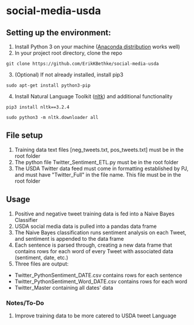 # social-media-usda

## Setting up the environment:
1. Install Python 3 on your machine ([Anaconda distribution](https://www.anaconda.com/) works well)
2. In your project root directory, clone the repo

`git clone
https://github.com/ErikKBethke/social-media-usda`

3. (Optional) If not already installed, install pip3

`sudo apt-get install python3-pip`

4. Install Natural Language Toolkit ([nltk](https://www.nltk.org/)) and additional functionality

`pip3 install nltk==3.2.4`

`sudo python3 -m nltk.downloader all`



## File setup
1. Training data text files [neg_tweets.txt, pos_tweets.txt] must be in the root folder
2. The python file Twitter_Sentiment_ETL.py must be in the root folder
3. The USDA Twitter data feed must come in formatting established by PJ, and must have "Twitter_Full" in the file name. This file must be in the root folder

## Usage
1. Positive and negative tweet training data is fed into a Naive Bayes Classifier
2. USDA social media data is pulled into a pandas data frame
3. The Naive Bayes classification runs sentiment analysis on each Tweet, and sentiment is appended to the data frame
4. Each sentence is parsed through, creating a new data frame that contains rows for each word of every Tweet with associated data (sentiment, date, etc.)
5. Three files are output:
* Twitter_PythonSentiment_DATE.csv contains rows for each sentence
* Twitter_PythonSentiment_Word_DATE.csv contains rows for each word
* Twitter_Master containing all dates' data

### Notes/To-Do
1. Improve training data to be more catered to USDA tweet Language
